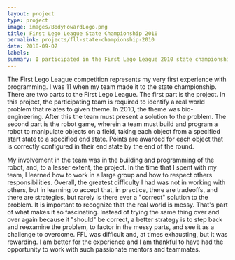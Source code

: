 ```yaml
---
layout: project
type: project
image: images/BodyFowardLogo.png
title: First Lego League State Championship 2010
permalink: projects/fll-state-championship-2010
date: 2018-09-07
labels:
summary: I participated in the First Lego League 2010 state championship.
---
```


The First Lego League competition represents my very first experience with programming. I was 11 when my team made it to the state championship. There are two parts to the First Lego League. The first part is the project. In this project, the participating team is required to identify a real world problem that relates to given theme. In 2010, the theme was bio-engineering. After this the team must present a solution to the problem. The second part is the robot game, wherein a team must build and program a robot to manipulate objects on a field, taking each object from a specified start state to a specified end state. Points are awarded for each object that is correctly configured in their end state by the end of the round.

My involvement in the team was in the building and programming of the robot, and, to a lesser extent, the project. In the time that I spent with my team, I learned how to work in a large group and how to respect others responsibilities. Overall, the greatest difficulty I had was not in working with others, but in learning to accept that, in practice, there are tradeoffs, and there are strategies, but rarely is there ever a "correct" solution to the problem. It is important to recognize that the real world is messy. That's part of what makes it so fascinating. Instead of trying the same thing over and over again because it "should" be correct, a better strategy is to step back and reexamine the problem, to factor in the messy parts, and see it as a challenge to overcome. FFL was difficult and, at times exhausting, but it was rewarding. I am better for the experience and I am thankful to have had the opportunity to work with such passionate mentors and teammates.

